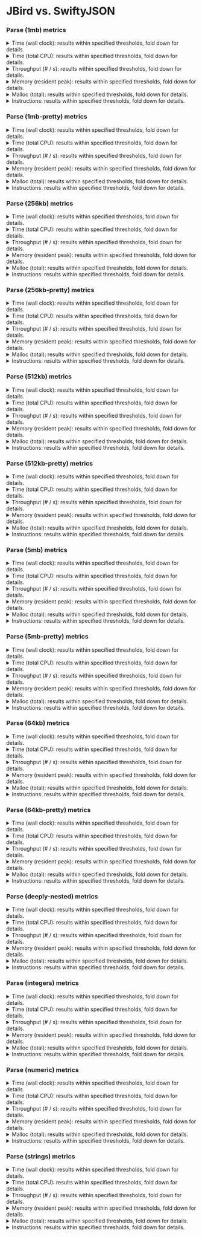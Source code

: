 # JBird vs. SwiftyJSON

### Parse (1mb) metrics

<details><summary>Time (wall clock): results within specified thresholds, fold down for details.</summary>
<p>

|         Time (wall clock) (μs) *         |        p0 |       p25 |       p50 |       p75 |       p90 |       p99 |      p100 |   Samples |
|:----------------------------------------:|----------:|----------:|----------:|----------:|----------:|----------:|----------:|----------:|
|                swiftyjson                |      9402 |      9863 |      9929 |     10002 |     10109 |     10494 |     12275 |       100 |
|                  jbird                   |      1877 |      2000 |      2017 |      2039 |      2076 |      2212 |      2336 |       485 |
|                    Δ                     |     -7525 |     -7863 |     -7912 |     -7963 |     -8033 |     -8282 |     -9939 |       385 |
|              Improvement %               |        80 |        80 |        80 |        80 |        79 |        79 |        81 |       385 |

<p>
</details>

<details><summary>Time (total CPU): results within specified thresholds, fold down for details.</summary>
<p>

|         Time (total CPU) (μs) *          |        p0 |       p25 |       p50 |       p75 |       p90 |       p99 |      p100 |   Samples |
|:----------------------------------------:|----------:|----------:|----------:|----------:|----------:|----------:|----------:|----------:|
|                swiftyjson                |      9408 |      9863 |      9929 |     10011 |     10117 |     10502 |     12280 |       100 |
|                  jbird                   |      1879 |      2001 |      2019 |      2041 |      2080 |      2218 |      2338 |       485 |
|                    Δ                     |     -7529 |     -7862 |     -7910 |     -7970 |     -8037 |     -8284 |     -9942 |       385 |
|              Improvement %               |        80 |        80 |        80 |        80 |        79 |        79 |        81 |       385 |

<p>
</details>

<details><summary>Throughput (# / s): results within specified thresholds, fold down for details.</summary>
<p>

|          Throughput (# / s) (#)          |        p0 |       p25 |       p50 |       p75 |       p90 |       p99 |      p100 |   Samples |
|:----------------------------------------:|----------:|----------:|----------:|----------:|----------:|----------:|----------:|----------:|
|                swiftyjson                |       106 |       101 |       101 |       100 |        99 |        81 |        81 |       100 |
|                  jbird                   |       533 |       500 |       496 |       491 |       482 |       452 |       428 |       485 |
|                    Δ                     |       427 |       399 |       395 |       391 |       383 |       371 |       347 |       385 |
|              Improvement %               |       403 |       395 |       391 |       391 |       387 |       458 |       428 |       385 |

<p>
</details>

<details><summary>Memory (resident peak): results within specified thresholds, fold down for details.</summary>
<p>

|        Memory (resident peak) (M)        |        p0 |       p25 |       p50 |       p75 |       p90 |       p99 |      p100 |   Samples |
|:----------------------------------------:|----------:|----------:|----------:|----------:|----------:|----------:|----------:|----------:|
|                swiftyjson                |        27 |        64 |       100 |       137 |       158 |       173 |       173 |       100 |
|                  jbird                   |        29 |        31 |        31 |        31 |        31 |        31 |        31 |       485 |
|                    Δ                     |         2 |       -33 |       -69 |      -106 |      -127 |      -142 |      -142 |       385 |
|              Improvement %               |        -7 |        52 |        69 |        77 |        80 |        82 |        82 |       385 |

<p>
</details>

<details><summary>Malloc (total): results within specified thresholds, fold down for details.</summary>
<p>

|           Malloc (total) (K) *           |        p0 |       p25 |       p50 |       p75 |       p90 |       p99 |      p100 |   Samples |
|:----------------------------------------:|----------:|----------:|----------:|----------:|----------:|----------:|----------:|----------:|
|                swiftyjson                |        21 |        21 |        21 |        21 |        21 |        21 |        21 |       100 |
|                  jbird                   |        11 |        11 |        11 |        11 |        11 |        11 |        11 |       485 |
|                    Δ                     |       -10 |       -10 |       -10 |       -10 |       -10 |       -10 |       -10 |       385 |
|              Improvement %               |        48 |        48 |        48 |        48 |        48 |        48 |        48 |       385 |

<p>
</details>

<details><summary>Instructions: results within specified thresholds, fold down for details.</summary>
<p>

|            Instructions (M) *            |        p0 |       p25 |       p50 |       p75 |       p90 |       p99 |      p100 |   Samples |
|:----------------------------------------:|----------:|----------:|----------:|----------:|----------:|----------:|----------:|----------:|
|                swiftyjson                |       234 |       234 |       234 |       234 |       235 |       235 |       238 |       100 |
|                  jbird                   |        48 |        48 |        48 |        48 |        48 |        49 |        49 |       485 |
|                    Δ                     |      -186 |      -186 |      -186 |      -186 |      -187 |      -186 |      -189 |       385 |
|              Improvement %               |        79 |        79 |        79 |        79 |        80 |        79 |        79 |       385 |

<p>
</details>

### Parse (1mb-pretty) metrics

<details><summary>Time (wall clock): results within specified thresholds, fold down for details.</summary>
<p>

|         Time (wall clock) (μs) *         |        p0 |       p25 |       p50 |       p75 |       p90 |       p99 |      p100 |   Samples |
|:----------------------------------------:|----------:|----------:|----------:|----------:|----------:|----------:|----------:|----------:|
|                swiftyjson                |        10 |        10 |        11 |        11 |        11 |        11 |        11 |        95 |
|                  jbird                   |         2 |         2 |         2 |         2 |         2 |         2 |         2 |       475 |
|                    Δ                     |        -8 |        -8 |        -9 |        -9 |        -9 |        -9 |        -9 |       380 |
|              Improvement %               |        80 |        80 |        82 |        82 |        82 |        82 |        82 |       380 |

<p>
</details>

<details><summary>Time (total CPU): results within specified thresholds, fold down for details.</summary>
<p>

|         Time (total CPU) (μs) *          |        p0 |       p25 |       p50 |       p75 |       p90 |       p99 |      p100 |   Samples |
|:----------------------------------------:|----------:|----------:|----------:|----------:|----------:|----------:|----------:|----------:|
|                swiftyjson                |        10 |        10 |        11 |        11 |        11 |        11 |        11 |        95 |
|                  jbird                   |         2 |         2 |         2 |         2 |         2 |         2 |         2 |       475 |
|                    Δ                     |        -8 |        -8 |        -9 |        -9 |        -9 |        -9 |        -9 |       380 |
|              Improvement %               |        80 |        80 |        82 |        82 |        82 |        82 |        82 |       380 |

<p>
</details>

<details><summary>Throughput (# / s): results within specified thresholds, fold down for details.</summary>
<p>

|          Throughput (# / s) (#)          |        p0 |       p25 |       p50 |       p75 |       p90 |       p99 |      p100 |   Samples |
|:----------------------------------------:|----------:|----------:|----------:|----------:|----------:|----------:|----------:|----------:|
|                swiftyjson                |        99 |        96 |        95 |        94 |        92 |        88 |        88 |        95 |
|                  jbird                   |       525 |       491 |       484 |       476 |       469 |       460 |       429 |       475 |
|                    Δ                     |       426 |       395 |       389 |       382 |       377 |       372 |       341 |       380 |
|              Improvement %               |       430 |       411 |       409 |       406 |       410 |       423 |       388 |       380 |

<p>
</details>

<details><summary>Memory (resident peak): results within specified thresholds, fold down for details.</summary>
<p>

|        Memory (resident peak) (M)        |        p0 |       p25 |       p50 |       p75 |       p90 |       p99 |      p100 |   Samples |
|:----------------------------------------:|----------:|----------:|----------:|----------:|----------:|----------:|----------:|----------:|
|                swiftyjson                |        27 |        63 |        97 |       133 |       153 |       166 |       166 |        95 |
|                  jbird                   |        29 |        31 |        31 |        31 |        31 |        31 |        31 |       475 |
|                    Δ                     |         2 |       -32 |       -66 |      -102 |      -122 |      -135 |      -135 |       380 |
|              Improvement %               |        -7 |        51 |        68 |        77 |        80 |        81 |        81 |       380 |

<p>
</details>

<details><summary>Malloc (total): results within specified thresholds, fold down for details.</summary>
<p>

|           Malloc (total) (K) *           |        p0 |       p25 |       p50 |       p75 |       p90 |       p99 |      p100 |   Samples |
|:----------------------------------------:|----------:|----------:|----------:|----------:|----------:|----------:|----------:|----------:|
|                swiftyjson                |        21 |        21 |        21 |        21 |        21 |        21 |        21 |        95 |
|                  jbird                   |        11 |        11 |        11 |        11 |        11 |        11 |        11 |       475 |
|                    Δ                     |       -10 |       -10 |       -10 |       -10 |       -10 |       -10 |       -10 |       380 |
|              Improvement %               |        48 |        48 |        48 |        48 |        48 |        48 |        48 |       380 |

<p>
</details>

<details><summary>Instructions: results within specified thresholds, fold down for details.</summary>
<p>

|            Instructions (M) *            |        p0 |       p25 |       p50 |       p75 |       p90 |       p99 |      p100 |   Samples |
|:----------------------------------------:|----------:|----------:|----------:|----------:|----------:|----------:|----------:|----------:|
|                swiftyjson                |       245 |       246 |       246 |       246 |       246 |       258 |       258 |        95 |
|                  jbird                   |        48 |        48 |        48 |        48 |        49 |        50 |        50 |       475 |
|                    Δ                     |      -197 |      -198 |      -198 |      -198 |      -197 |      -208 |      -208 |       380 |
|              Improvement %               |        80 |        80 |        80 |        80 |        80 |        81 |        81 |       380 |

<p>
</details>

### Parse (256kb) metrics

<details><summary>Time (wall clock): results within specified thresholds, fold down for details.</summary>
<p>

|         Time (wall clock) (μs) *         |        p0 |       p25 |       p50 |       p75 |       p90 |       p99 |      p100 |   Samples |
|:----------------------------------------:|----------:|----------:|----------:|----------:|----------:|----------:|----------:|----------:|
|                swiftyjson                |      2303 |      2503 |      2517 |      2531 |      2550 |      2679 |      2750 |       391 |
|                  jbird                   |       461 |       496 |       504 |       517 |       525 |       538 |       633 |      1840 |
|                    Δ                     |     -1842 |     -2007 |     -2013 |     -2014 |     -2025 |     -2141 |     -2117 |      1449 |
|              Improvement %               |        80 |        80 |        80 |        80 |        79 |        80 |        77 |      1449 |

<p>
</details>

<details><summary>Time (total CPU): results within specified thresholds, fold down for details.</summary>
<p>

|         Time (total CPU) (μs) *          |        p0 |       p25 |       p50 |       p75 |       p90 |       p99 |      p100 |   Samples |
|:----------------------------------------:|----------:|----------:|----------:|----------:|----------:|----------:|----------:|----------:|
|                swiftyjson                |      2304 |      2505 |      2519 |      2533 |      2552 |      2679 |      2756 |       391 |
|                  jbird                   |       462 |       497 |       506 |       519 |       527 |       540 |       619 |      1840 |
|                    Δ                     |     -1842 |     -2008 |     -2013 |     -2014 |     -2025 |     -2139 |     -2137 |      1449 |
|              Improvement %               |        80 |        80 |        80 |        80 |        79 |        80 |        78 |      1449 |

<p>
</details>

<details><summary>Throughput (# / s): results within specified thresholds, fold down for details.</summary>
<p>

|          Throughput (# / s) (#)          |        p0 |       p25 |       p50 |       p75 |       p90 |       p99 |      p100 |   Samples |
|:----------------------------------------:|----------:|----------:|----------:|----------:|----------:|----------:|----------:|----------:|
|                swiftyjson                |       434 |       400 |       398 |       395 |       392 |       374 |       364 |       391 |
|                  jbird                   |      2171 |      2018 |      1983 |      1934 |      1905 |      1860 |      1581 |      1840 |
|                    Δ                     |      1737 |      1618 |      1585 |      1539 |      1513 |      1486 |      1217 |      1449 |
|              Improvement %               |       400 |       404 |       398 |       390 |       386 |       397 |       334 |      1449 |

<p>
</details>

<details><summary>Memory (resident peak): results within specified thresholds, fold down for details.</summary>
<p>

|        Memory (resident peak) (M)        |        p0 |       p25 |       p50 |       p75 |       p90 |       p99 |      p100 |   Samples |
|:----------------------------------------:|----------:|----------:|----------:|----------:|----------:|----------:|----------:|----------:|
|                swiftyjson                |        26 |        61 |        98 |       134 |       156 |       168 |       170 |       391 |
|                  jbird                   |        26 |        27 |        27 |        27 |        27 |        27 |        27 |      1840 |
|                    Δ                     |         0 |       -34 |       -71 |      -107 |      -129 |      -141 |      -143 |      1449 |
|              Improvement %               |         0 |        56 |        72 |        80 |        83 |        84 |        84 |      1449 |

<p>
</details>

<details><summary>Malloc (total): results within specified thresholds, fold down for details.</summary>
<p>

|             Malloc (total) *             |        p0 |       p25 |       p50 |       p75 |       p90 |       p99 |      p100 |   Samples |
|:----------------------------------------:|----------:|----------:|----------:|----------:|----------:|----------:|----------:|----------:|
|                swiftyjson                |      5341 |      5343 |      5343 |      5343 |      5343 |      5343 |      5343 |       391 |
|                  jbird                   |      2636 |      2636 |      2636 |      2636 |      2636 |      2636 |      2636 |      1840 |
|                    Δ                     |     -2705 |     -2707 |     -2707 |     -2707 |     -2707 |     -2707 |     -2707 |      1449 |
|              Improvement %               |        51 |        51 |        51 |        51 |        51 |        51 |        51 |      1449 |

<p>
</details>

<details><summary>Instructions: results within specified thresholds, fold down for details.</summary>
<p>

|            Instructions (M) *            |        p0 |       p25 |       p50 |       p75 |       p90 |       p99 |      p100 |   Samples |
|:----------------------------------------:|----------:|----------:|----------:|----------:|----------:|----------:|----------:|----------:|
|                swiftyjson                |        59 |        59 |        59 |        59 |        59 |        62 |        62 |       391 |
|                  jbird                   |        12 |        12 |        12 |        12 |        12 |        12 |        12 |      1840 |
|                    Δ                     |       -47 |       -47 |       -47 |       -47 |       -47 |       -50 |       -50 |      1449 |
|              Improvement %               |        80 |        80 |        80 |        80 |        80 |        81 |        81 |      1449 |

<p>
</details>

### Parse (256kb-pretty) metrics

<details><summary>Time (wall clock): results within specified thresholds, fold down for details.</summary>
<p>

|         Time (wall clock) (μs) *         |        p0 |       p25 |       p50 |       p75 |       p90 |       p99 |      p100 |   Samples |
|:----------------------------------------:|----------:|----------:|----------:|----------:|----------:|----------:|----------:|----------:|
|                swiftyjson                |      2346 |      2531 |      2546 |      2562 |      2580 |      2781 |      2789 |       387 |
|                  jbird                   |       474 |       507 |       518 |       547 |       560 |       575 |       667 |      1776 |
|                    Δ                     |     -1872 |     -2024 |     -2028 |     -2015 |     -2020 |     -2206 |     -2122 |      1389 |
|              Improvement %               |        80 |        80 |        80 |        79 |        78 |        79 |        76 |      1389 |

<p>
</details>

<details><summary>Time (total CPU): results within specified thresholds, fold down for details.</summary>
<p>

|         Time (total CPU) (μs) *          |        p0 |       p25 |       p50 |       p75 |       p90 |       p99 |      p100 |   Samples |
|:----------------------------------------:|----------:|----------:|----------:|----------:|----------:|----------:|----------:|----------:|
|                swiftyjson                |      2347 |      2533 |      2548 |      2564 |      2583 |      2783 |      2796 |       387 |
|                  jbird                   |       475 |       508 |       520 |       549 |       561 |       577 |       668 |      1776 |
|                    Δ                     |     -1872 |     -2025 |     -2028 |     -2015 |     -2022 |     -2206 |     -2128 |      1389 |
|              Improvement %               |        80 |        80 |        80 |        79 |        78 |        79 |        76 |      1389 |

<p>
</details>

<details><summary>Throughput (# / s): results within specified thresholds, fold down for details.</summary>
<p>

|          Throughput (# / s) (#)          |        p0 |       p25 |       p50 |       p75 |       p90 |       p99 |      p100 |   Samples |
|:----------------------------------------:|----------:|----------:|----------:|----------:|----------:|----------:|----------:|----------:|
|                swiftyjson                |       426 |       395 |       393 |       391 |       388 |       360 |       359 |       387 |
|                  jbird                   |      2112 |      1974 |      1931 |      1828 |      1788 |      1740 |      1500 |      1776 |
|                    Δ                     |      1686 |      1579 |      1538 |      1437 |      1400 |      1380 |      1141 |      1389 |
|              Improvement %               |       396 |       400 |       391 |       368 |       361 |       383 |       318 |      1389 |

<p>
</details>

<details><summary>Memory (resident peak): results within specified thresholds, fold down for details.</summary>
<p>

|        Memory (resident peak) (M)        |        p0 |       p25 |       p50 |       p75 |       p90 |       p99 |      p100 |   Samples |
|:----------------------------------------:|----------:|----------:|----------:|----------:|----------:|----------:|----------:|----------:|
|                swiftyjson                |        26 |        61 |        98 |       134 |       155 |       168 |       169 |       387 |
|                  jbird                   |        26 |        27 |        27 |        27 |        27 |        27 |        27 |      1776 |
|                    Δ                     |         0 |       -34 |       -71 |      -107 |      -128 |      -141 |      -142 |      1389 |
|              Improvement %               |         0 |        56 |        72 |        80 |        83 |        84 |        84 |      1389 |

<p>
</details>

<details><summary>Malloc (total): results within specified thresholds, fold down for details.</summary>
<p>

|             Malloc (total) *             |        p0 |       p25 |       p50 |       p75 |       p90 |       p99 |      p100 |   Samples |
|:----------------------------------------:|----------:|----------:|----------:|----------:|----------:|----------:|----------:|----------:|
|                swiftyjson                |      5341 |      5343 |      5343 |      5343 |      5343 |      5343 |      5343 |       387 |
|                  jbird                   |      2636 |      2636 |      2636 |      2636 |      2636 |      2636 |      2636 |      1776 |
|                    Δ                     |     -2705 |     -2707 |     -2707 |     -2707 |     -2707 |     -2707 |     -2707 |      1389 |
|              Improvement %               |        51 |        51 |        51 |        51 |        51 |        51 |        51 |      1389 |

<p>
</details>

<details><summary>Instructions: results within specified thresholds, fold down for details.</summary>
<p>

|            Instructions (M) *            |        p0 |       p25 |       p50 |       p75 |       p90 |       p99 |      p100 |   Samples |
|:----------------------------------------:|----------:|----------:|----------:|----------:|----------:|----------:|----------:|----------:|
|                swiftyjson                |        59 |        60 |        60 |        60 |        60 |        63 |        63 |       387 |
|                  jbird                   |        12 |        12 |        12 |        12 |        12 |        12 |        13 |      1776 |
|                    Δ                     |       -47 |       -48 |       -48 |       -48 |       -48 |       -51 |       -50 |      1389 |
|              Improvement %               |        80 |        80 |        80 |        80 |        80 |        81 |        79 |      1389 |

<p>
</details>

### Parse (512kb) metrics

<details><summary>Time (wall clock): results within specified thresholds, fold down for details.</summary>
<p>

|         Time (wall clock) (μs) *         |        p0 |       p25 |       p50 |       p75 |       p90 |       p99 |      p100 |   Samples |
|:----------------------------------------:|----------:|----------:|----------:|----------:|----------:|----------:|----------:|----------:|
|                swiftyjson                |      4689 |      4973 |      5046 |      5083 |      5140 |      5263 |      5328 |       198 |
|                  jbird                   |       929 |      1002 |      1032 |      1060 |      1079 |      1152 |      1196 |       932 |
|                    Δ                     |     -3760 |     -3971 |     -4014 |     -4023 |     -4061 |     -4111 |     -4132 |       734 |
|              Improvement %               |        80 |        80 |        80 |        79 |        79 |        78 |        78 |       734 |

<p>
</details>

<details><summary>Time (total CPU): results within specified thresholds, fold down for details.</summary>
<p>

|         Time (total CPU) (μs) *          |        p0 |       p25 |       p50 |       p75 |       p90 |       p99 |      p100 |   Samples |
|:----------------------------------------:|----------:|----------:|----------:|----------:|----------:|----------:|----------:|----------:|
|                swiftyjson                |      4680 |      4973 |      5046 |      5087 |      5145 |      5272 |      5331 |       198 |
|                  jbird                   |       930 |      1004 |      1034 |      1062 |      1081 |      1155 |      1197 |       932 |
|                    Δ                     |     -3750 |     -3969 |     -4012 |     -4025 |     -4064 |     -4117 |     -4134 |       734 |
|              Improvement %               |        80 |        80 |        80 |        79 |        79 |        78 |        78 |       734 |

<p>
</details>

<details><summary>Throughput (# / s): results within specified thresholds, fold down for details.</summary>
<p>

|          Throughput (# / s) (#)          |        p0 |       p25 |       p50 |       p75 |       p90 |       p99 |      p100 |   Samples |
|:----------------------------------------:|----------:|----------:|----------:|----------:|----------:|----------:|----------:|----------:|
|                swiftyjson                |       213 |       201 |       198 |       197 |       195 |       190 |       188 |       198 |
|                  jbird                   |      1077 |       998 |       969 |       943 |       927 |       868 |       836 |       932 |
|                    Δ                     |       864 |       797 |       771 |       746 |       732 |       678 |       648 |       734 |
|              Improvement %               |       406 |       397 |       389 |       379 |       375 |       357 |       345 |       734 |

<p>
</details>

<details><summary>Memory (resident peak): results within specified thresholds, fold down for details.</summary>
<p>

|        Memory (resident peak) (M)        |        p0 |       p25 |       p50 |       p75 |       p90 |       p99 |      p100 |   Samples |
|:----------------------------------------:|----------:|----------:|----------:|----------:|----------:|----------:|----------:|----------:|
|                swiftyjson                |        26 |        64 |       100 |       135 |       157 |       170 |       172 |       198 |
|                  jbird                   |        26 |        28 |        28 |        28 |        28 |        28 |        28 |       932 |
|                    Δ                     |         0 |       -36 |       -72 |      -107 |      -129 |      -142 |      -144 |       734 |
|              Improvement %               |         0 |        56 |        72 |        79 |        82 |        84 |        84 |       734 |

<p>
</details>

<details><summary>Malloc (total): results within specified thresholds, fold down for details.</summary>
<p>

|             Malloc (total) *             |        p0 |       p25 |       p50 |       p75 |       p90 |       p99 |      p100 |   Samples |
|:----------------------------------------:|----------:|----------:|----------:|----------:|----------:|----------:|----------:|----------:|
|                swiftyjson                |        11 |        11 |        11 |        11 |        11 |        11 |        11 |       198 |
|                  jbird                   |         5 |         5 |         5 |         5 |         5 |         5 |         5 |       932 |
|                    Δ                     |        -6 |        -6 |        -6 |        -6 |        -6 |        -6 |        -6 |       734 |
|              Improvement %               |        55 |        55 |        55 |        55 |        55 |        55 |        55 |       734 |

<p>
</details>

<details><summary>Instructions: results within specified thresholds, fold down for details.</summary>
<p>

|            Instructions (M) *            |        p0 |       p25 |       p50 |       p75 |       p90 |       p99 |      p100 |   Samples |
|:----------------------------------------:|----------:|----------:|----------:|----------:|----------:|----------:|----------:|----------:|
|                swiftyjson                |       119 |       119 |       119 |       119 |       119 |       121 |       123 |       198 |
|                  jbird                   |        24 |        24 |        24 |        24 |        24 |        24 |        25 |       932 |
|                    Δ                     |       -95 |       -95 |       -95 |       -95 |       -95 |       -97 |       -98 |       734 |
|              Improvement %               |        80 |        80 |        80 |        80 |        80 |        80 |        80 |       734 |

<p>
</details>

### Parse (512kb-pretty) metrics

<details><summary>Time (wall clock): results within specified thresholds, fold down for details.</summary>
<p>

|         Time (wall clock) (μs) *         |        p0 |       p25 |       p50 |       p75 |       p90 |       p99 |      p100 |   Samples |
|:----------------------------------------:|----------:|----------:|----------:|----------:|----------:|----------:|----------:|----------:|
|                swiftyjson                |      4429 |      4768 |      4801 |      4850 |      4895 |      5181 |      5288 |       206 |
|                  jbird                   |       941 |      1013 |      1023 |      1038 |      1051 |      1075 |      1109 |       941 |
|                    Δ                     |     -3488 |     -3755 |     -3778 |     -3812 |     -3844 |     -4106 |     -4179 |       735 |
|              Improvement %               |        79 |        79 |        79 |        79 |        79 |        79 |        79 |       735 |

<p>
</details>

<details><summary>Time (total CPU): results within specified thresholds, fold down for details.</summary>
<p>

|         Time (total CPU) (μs) *          |        p0 |       p25 |       p50 |       p75 |       p90 |       p99 |      p100 |   Samples |
|:----------------------------------------:|----------:|----------:|----------:|----------:|----------:|----------:|----------:|----------:|
|                swiftyjson                |      4430 |      4772 |      4809 |      4854 |      4895 |      5186 |      5292 |       206 |
|                  jbird                   |       943 |      1015 |      1025 |      1040 |      1052 |      1077 |      1113 |       941 |
|                    Δ                     |     -3487 |     -3757 |     -3784 |     -3814 |     -3843 |     -4109 |     -4179 |       735 |
|              Improvement %               |        79 |        79 |        79 |        79 |        79 |        79 |        79 |       735 |

<p>
</details>

<details><summary>Throughput (# / s): results within specified thresholds, fold down for details.</summary>
<p>

|          Throughput (# / s) (#)          |        p0 |       p25 |       p50 |       p75 |       p90 |       p99 |      p100 |   Samples |
|:----------------------------------------:|----------:|----------:|----------:|----------:|----------:|----------:|----------:|----------:|
|                swiftyjson                |       226 |       210 |       208 |       206 |       204 |       193 |       189 |       206 |
|                  jbird                   |      1062 |       987 |       977 |       963 |       953 |       930 |       902 |       941 |
|                    Δ                     |       836 |       777 |       769 |       757 |       749 |       737 |       713 |       735 |
|              Improvement %               |       370 |       370 |       370 |       367 |       367 |       382 |       377 |       735 |

<p>
</details>

<details><summary>Memory (resident peak): results within specified thresholds, fold down for details.</summary>
<p>

|        Memory (resident peak) (M)        |        p0 |       p25 |       p50 |       p75 |       p90 |       p99 |      p100 |   Samples |
|:----------------------------------------:|----------:|----------:|----------:|----------:|----------:|----------:|----------:|----------:|
|                swiftyjson                |        26 |        64 |       102 |       139 |       162 |       176 |       178 |       206 |
|                  jbird                   |        26 |        28 |        28 |        28 |        28 |        28 |        28 |       941 |
|                    Δ                     |         0 |       -36 |       -74 |      -111 |      -134 |      -148 |      -150 |       735 |
|              Improvement %               |         0 |        56 |        73 |        80 |        83 |        84 |        84 |       735 |

<p>
</details>

<details><summary>Malloc (total): results within specified thresholds, fold down for details.</summary>
<p>

|             Malloc (total) *             |        p0 |       p25 |       p50 |       p75 |       p90 |       p99 |      p100 |   Samples |
|:----------------------------------------:|----------:|----------:|----------:|----------:|----------:|----------:|----------:|----------:|
|                swiftyjson                |        11 |        11 |        11 |        11 |        11 |        11 |        11 |       206 |
|                  jbird                   |         5 |         5 |         5 |         5 |         5 |         5 |         5 |       941 |
|                    Δ                     |        -6 |        -6 |        -6 |        -6 |        -6 |        -6 |        -6 |       735 |
|              Improvement %               |        55 |        55 |        55 |        55 |        55 |        55 |        55 |       735 |

<p>
</details>

<details><summary>Instructions: results within specified thresholds, fold down for details.</summary>
<p>

|            Instructions (M) *            |        p0 |       p25 |       p50 |       p75 |       p90 |       p99 |      p100 |   Samples |
|:----------------------------------------:|----------:|----------:|----------:|----------:|----------:|----------:|----------:|----------:|
|                swiftyjson                |       118 |       118 |       119 |       119 |       119 |       123 |       125 |       206 |
|                  jbird                   |        24 |        24 |        24 |        24 |        24 |        25 |        25 |       941 |
|                    Δ                     |       -94 |       -94 |       -95 |       -95 |       -95 |       -98 |      -100 |       735 |
|              Improvement %               |        80 |        80 |        80 |        80 |        80 |        80 |        80 |       735 |

<p>
</details>

### Parse (5mb) metrics

<details><summary>Time (wall clock): results within specified thresholds, fold down for details.</summary>
<p>

|         Time (wall clock) (ms) *         |        p0 |       p25 |       p50 |       p75 |       p90 |       p99 |      p100 |   Samples |
|:----------------------------------------:|----------:|----------:|----------:|----------:|----------:|----------:|----------:|----------:|
|                swiftyjson                |        48 |        49 |        49 |        50 |        50 |        53 |        53 |        21 |
|                  jbird                   |        11 |        11 |        11 |        11 |        11 |        12 |        12 |        89 |
|                    Δ                     |       -37 |       -38 |       -38 |       -39 |       -39 |       -41 |       -41 |        68 |
|              Improvement %               |        77 |        78 |        78 |        78 |        78 |        77 |        77 |        68 |

<p>
</details>

<details><summary>Time (total CPU): results within specified thresholds, fold down for details.</summary>
<p>

|         Time (total CPU) (ms) *          |        p0 |       p25 |       p50 |       p75 |       p90 |       p99 |      p100 |   Samples |
|:----------------------------------------:|----------:|----------:|----------:|----------:|----------:|----------:|----------:|----------:|
|                swiftyjson                |        48 |        49 |        49 |        50 |        50 |        53 |        53 |        21 |
|                  jbird                   |        11 |        11 |        11 |        11 |        11 |        12 |        12 |        89 |
|                    Δ                     |       -37 |       -38 |       -38 |       -39 |       -39 |       -41 |       -41 |        68 |
|              Improvement %               |        77 |        78 |        78 |        78 |        78 |        77 |        77 |        68 |

<p>
</details>

<details><summary>Throughput (# / s): results within specified thresholds, fold down for details.</summary>
<p>

|          Throughput (# / s) (#)          |        p0 |       p25 |       p50 |       p75 |       p90 |       p99 |      p100 |   Samples |
|:----------------------------------------:|----------:|----------:|----------:|----------:|----------:|----------:|----------:|----------:|
|                swiftyjson                |        21 |        20 |        20 |        20 |        20 |        19 |        19 |        21 |
|                  jbird                   |        94 |        91 |        90 |        89 |        88 |        87 |        87 |        89 |
|                    Δ                     |        73 |        71 |        70 |        69 |        68 |        68 |        68 |        68 |
|              Improvement %               |       348 |       355 |       350 |       345 |       340 |       358 |       358 |        68 |

<p>
</details>

<details><summary>Memory (resident peak): results within specified thresholds, fold down for details.</summary>
<p>

|        Memory (resident peak) (M)        |        p0 |       p25 |       p50 |       p75 |       p90 |       p99 |      p100 |   Samples |
|:----------------------------------------:|----------:|----------:|----------:|----------:|----------:|----------:|----------:|----------:|
|                swiftyjson                |        46 |        86 |       124 |       160 |       180 |       192 |       192 |        21 |
|                  jbird                   |        28 |        52 |        52 |        52 |        52 |        52 |        52 |        89 |
|                    Δ                     |       -18 |       -34 |       -72 |      -108 |      -128 |      -140 |      -140 |        68 |
|              Improvement %               |        39 |        40 |        58 |        68 |        71 |        73 |        73 |        68 |

<p>
</details>

<details><summary>Malloc (total): results within specified thresholds, fold down for details.</summary>
<p>

|           Malloc (total) (K) *           |        p0 |       p25 |       p50 |       p75 |       p90 |       p99 |      p100 |   Samples |
|:----------------------------------------:|----------:|----------:|----------:|----------:|----------:|----------:|----------:|----------:|
|                swiftyjson                |       105 |       105 |       105 |       105 |       105 |       105 |       105 |        21 |
|                  jbird                   |        53 |        53 |        53 |        53 |        53 |        53 |        53 |        89 |
|                    Δ                     |       -52 |       -52 |       -52 |       -52 |       -52 |       -52 |       -52 |        68 |
|              Improvement %               |        50 |        50 |        50 |        50 |        50 |        50 |        50 |        68 |

<p>
</details>

<details><summary>Instructions: results within specified thresholds, fold down for details.</summary>
<p>

|            Instructions (M) *            |        p0 |       p25 |       p50 |       p75 |       p90 |       p99 |      p100 |   Samples |
|:----------------------------------------:|----------:|----------:|----------:|----------:|----------:|----------:|----------:|----------:|
|                swiftyjson                |      1175 |      1177 |      1178 |      1179 |      1181 |      1184 |      1184 |        21 |
|                  jbird                   |       246 |       247 |       247 |       247 |       247 |       255 |       255 |        89 |
|                    Δ                     |      -929 |      -930 |      -931 |      -932 |      -934 |      -929 |      -929 |        68 |
|              Improvement %               |        79 |        79 |        79 |        79 |        79 |        78 |        78 |        68 |

<p>
</details>

### Parse (5mb-pretty) metrics

<details><summary>Time (wall clock): results within specified thresholds, fold down for details.</summary>
<p>

|         Time (wall clock) (ms) *         |        p0 |       p25 |       p50 |       p75 |       p90 |       p99 |      p100 |   Samples |
|:----------------------------------------:|----------:|----------:|----------:|----------:|----------:|----------:|----------:|----------:|
|                swiftyjson                |        50 |        50 |        51 |        52 |        53 |        57 |        57 |        20 |
|                  jbird                   |        11 |        11 |        11 |        11 |        12 |        13 |        13 |        87 |
|                    Δ                     |       -39 |       -39 |       -40 |       -41 |       -41 |       -44 |       -44 |        67 |
|              Improvement %               |        78 |        78 |        78 |        79 |        77 |        77 |        77 |        67 |

<p>
</details>

<details><summary>Time (total CPU): results within specified thresholds, fold down for details.</summary>
<p>

|         Time (total CPU) (ms) *          |        p0 |       p25 |       p50 |       p75 |       p90 |       p99 |      p100 |   Samples |
|:----------------------------------------:|----------:|----------:|----------:|----------:|----------:|----------:|----------:|----------:|
|                swiftyjson                |        50 |        50 |        51 |        52 |        53 |        57 |        57 |        20 |
|                  jbird                   |        11 |        11 |        11 |        11 |        12 |        13 |        13 |        87 |
|                    Δ                     |       -39 |       -39 |       -40 |       -41 |       -41 |       -44 |       -44 |        67 |
|              Improvement %               |        78 |        78 |        78 |        79 |        77 |        77 |        77 |        67 |

<p>
</details>

<details><summary>Throughput (# / s): results within specified thresholds, fold down for details.</summary>
<p>

|          Throughput (# / s) (#)          |        p0 |       p25 |       p50 |       p75 |       p90 |       p99 |      p100 |   Samples |
|:----------------------------------------:|----------:|----------:|----------:|----------:|----------:|----------:|----------:|----------:|
|                swiftyjson                |        20 |        20 |        19 |        19 |        18 |        18 |        18 |        20 |
|                  jbird                   |        94 |        89 |        88 |        87 |        85 |        80 |        80 |        87 |
|                    Δ                     |        74 |        69 |        69 |        68 |        67 |        62 |        62 |        67 |
|              Improvement %               |       370 |       345 |       363 |       358 |       372 |       344 |       344 |        67 |

<p>
</details>

<details><summary>Memory (resident peak): results within specified thresholds, fold down for details.</summary>
<p>

|        Memory (resident peak) (M)        |        p0 |       p25 |       p50 |       p75 |       p90 |       p99 |      p100 |   Samples |
|:----------------------------------------:|----------:|----------:|----------:|----------:|----------:|----------:|----------:|----------:|
|                swiftyjson                |        48 |        78 |       115 |       150 |       174 |       186 |       186 |        20 |
|                  jbird                   |        43 |        51 |        52 |        52 |        52 |        52 |        52 |        87 |
|                    Δ                     |        -5 |       -27 |       -63 |       -98 |      -122 |      -134 |      -134 |        67 |
|              Improvement %               |        10 |        35 |        55 |        65 |        70 |        72 |        72 |        67 |

<p>
</details>

<details><summary>Malloc (total): results within specified thresholds, fold down for details.</summary>
<p>

|           Malloc (total) (K) *           |        p0 |       p25 |       p50 |       p75 |       p90 |       p99 |      p100 |   Samples |
|:----------------------------------------:|----------:|----------:|----------:|----------:|----------:|----------:|----------:|----------:|
|                swiftyjson                |       105 |       105 |       105 |       105 |       105 |       105 |       105 |        20 |
|                  jbird                   |        53 |        53 |        53 |        53 |        53 |        53 |        53 |        87 |
|                    Δ                     |       -52 |       -52 |       -52 |       -52 |       -52 |       -52 |       -52 |        67 |
|              Improvement %               |        50 |        50 |        50 |        50 |        50 |        50 |        50 |        67 |

<p>
</details>

<details><summary>Instructions: results within specified thresholds, fold down for details.</summary>
<p>

|            Instructions (M) *            |        p0 |       p25 |       p50 |       p75 |       p90 |       p99 |      p100 |   Samples |
|:----------------------------------------:|----------:|----------:|----------:|----------:|----------:|----------:|----------:|----------:|
|                swiftyjson                |      1200 |      1202 |      1202 |      1204 |      1205 |      1207 |      1207 |        20 |
|                  jbird                   |       251 |       252 |       252 |       252 |       252 |       261 |       261 |        87 |
|                    Δ                     |      -949 |      -950 |      -950 |      -952 |      -953 |      -946 |      -946 |        67 |
|              Improvement %               |        79 |        79 |        79 |        79 |        79 |        78 |        78 |        67 |

<p>
</details>

### Parse (64kb) metrics

<details><summary>Time (wall clock): results within specified thresholds, fold down for details.</summary>
<p>

|         Time (wall clock) (μs) *         |        p0 |       p25 |       p50 |       p75 |       p90 |       p99 |      p100 |   Samples |
|:----------------------------------------:|----------:|----------:|----------:|----------:|----------:|----------:|----------:|----------:|
|                swiftyjson                |       585 |       654 |       661 |       668 |       676 |       706 |       757 |      1431 |
|                  jbird                   |       116 |       123 |       129 |       134 |       139 |       159 |       272 |      6039 |
|                    Δ                     |      -469 |      -531 |      -532 |      -534 |      -537 |      -547 |      -485 |      4608 |
|              Improvement %               |        80 |        81 |        80 |        80 |        79 |        77 |        64 |      4608 |

<p>
</details>

<details><summary>Time (total CPU): results within specified thresholds, fold down for details.</summary>
<p>

|         Time (total CPU) (μs) *          |        p0 |       p25 |       p50 |       p75 |       p90 |       p99 |      p100 |   Samples |
|:----------------------------------------:|----------:|----------:|----------:|----------:|----------:|----------:|----------:|----------:|
|                swiftyjson                |       586 |       655 |       663 |       670 |       678 |       707 |       759 |      1431 |
|                  jbird                   |       118 |       125 |       131 |       135 |       140 |       159 |       229 |      6039 |
|                    Δ                     |      -468 |      -530 |      -532 |      -535 |      -538 |      -548 |      -530 |      4608 |
|              Improvement %               |        80 |        81 |        80 |        80 |        79 |        78 |        70 |      4608 |

<p>
</details>

<details><summary>Throughput (# / s): results within specified thresholds, fold down for details.</summary>
<p>

|          Throughput (# / s) (#)          |        p0 |       p25 |       p50 |       p75 |       p90 |       p99 |      p100 |   Samples |
|:----------------------------------------:|----------:|----------:|----------:|----------:|----------:|----------:|----------:|----------:|
|                swiftyjson                |      1710 |      1530 |      1513 |      1497 |      1480 |      1417 |      1322 |      1431 |
|                  jbird                   |      8599 |      8107 |      7743 |      7475 |      7219 |      6307 |      3681 |      6039 |
|                    Δ                     |      6889 |      6577 |      6230 |      5978 |      5739 |      4890 |      2359 |      4608 |
|              Improvement %               |       403 |       430 |       412 |       399 |       388 |       345 |       178 |      4608 |

<p>
</details>

<details><summary>Memory (resident peak): results within specified thresholds, fold down for details.</summary>
<p>

|        Memory (resident peak) (M)        |        p0 |       p25 |       p50 |       p75 |       p90 |       p99 |      p100 |   Samples |
|:----------------------------------------:|----------:|----------:|----------:|----------:|----------:|----------:|----------:|----------:|
|                swiftyjson                |        25 |        60 |        95 |       130 |       150 |       163 |       165 |      1431 |
|                  jbird                   |        25 |        25 |        26 |        26 |        26 |        26 |        26 |      6039 |
|                    Δ                     |         0 |       -35 |       -69 |      -104 |      -124 |      -137 |      -139 |      4608 |
|              Improvement %               |         0 |        58 |        73 |        80 |        83 |        84 |        84 |      4608 |

<p>
</details>

<details><summary>Malloc (total): results within specified thresholds, fold down for details.</summary>
<p>

|             Malloc (total) *             |        p0 |       p25 |       p50 |       p75 |       p90 |       p99 |      p100 |   Samples |
|:----------------------------------------:|----------:|----------:|----------:|----------:|----------:|----------:|----------:|----------:|
|                swiftyjson                |      1384 |      1384 |      1384 |      1384 |      1384 |      1384 |      1386 |      1431 |
|                  jbird                   |       662 |       662 |       662 |       662 |       662 |       662 |       662 |      6039 |
|                    Δ                     |      -722 |      -722 |      -722 |      -722 |      -722 |      -722 |      -724 |      4608 |
|              Improvement %               |        52 |        52 |        52 |        52 |        52 |        52 |        52 |      4608 |

<p>
</details>

<details><summary>Instructions: results within specified thresholds, fold down for details.</summary>
<p>

|            Instructions (K) *            |        p0 |       p25 |       p50 |       p75 |       p90 |       p99 |      p100 |   Samples |
|:----------------------------------------:|----------:|----------:|----------:|----------:|----------:|----------:|----------:|----------:|
|                swiftyjson                |        15 |        15 |        15 |        15 |        15 |        16 |        16 |      1431 |
|                  jbird                   |         3 |         3 |         3 |         3 |         3 |         3 |         3 |      6039 |
|                    Δ                     |       -12 |       -12 |       -12 |       -12 |       -12 |       -13 |       -13 |      4608 |
|              Improvement %               |        80 |        80 |        80 |        80 |        80 |        81 |        81 |      4608 |

<p>
</details>

### Parse (64kb-pretty) metrics

<details><summary>Time (wall clock): results within specified thresholds, fold down for details.</summary>
<p>

|         Time (wall clock) (μs) *         |        p0 |       p25 |       p50 |       p75 |       p90 |       p99 |      p100 |   Samples |
|:----------------------------------------:|----------:|----------:|----------:|----------:|----------:|----------:|----------:|----------:|
|                swiftyjson                |       561 |       622 |       629 |       638 |       662 |       681 |       768 |      1493 |
|                  jbird                   |       117 |       122 |       129 |       133 |       137 |       156 |       197 |      6074 |
|                    Δ                     |      -444 |      -500 |      -500 |      -505 |      -525 |      -525 |      -571 |      4581 |
|              Improvement %               |        79 |        80 |        79 |        79 |        79 |        77 |        74 |      4581 |

<p>
</details>

<details><summary>Time (total CPU): results within specified thresholds, fold down for details.</summary>
<p>

|         Time (total CPU) (μs) *          |        p0 |       p25 |       p50 |       p75 |       p90 |       p99 |      p100 |   Samples |
|:----------------------------------------:|----------:|----------:|----------:|----------:|----------:|----------:|----------:|----------:|
|                swiftyjson                |       563 |       623 |       631 |       640 |       663 |       684 |       774 |      1493 |
|                  jbird                   |       119 |       123 |       130 |       135 |       138 |       158 |       187 |      6074 |
|                    Δ                     |      -444 |      -500 |      -501 |      -505 |      -525 |      -526 |      -587 |      4581 |
|              Improvement %               |        79 |        80 |        79 |        79 |        79 |        77 |        76 |      4581 |

<p>
</details>

<details><summary>Throughput (# / s): results within specified thresholds, fold down for details.</summary>
<p>

|          Throughput (# / s) (#)          |        p0 |       p25 |       p50 |       p75 |       p90 |       p99 |      p100 |   Samples |
|:----------------------------------------:|----------:|----------:|----------:|----------:|----------:|----------:|----------:|----------:|
|                swiftyjson                |      1781 |      1610 |      1591 |      1569 |      1512 |      1468 |      1302 |      1493 |
|                  jbird                   |      8526 |      8223 |      7771 |      7515 |      7319 |      6415 |      5080 |      6074 |
|                    Δ                     |      6745 |      6613 |      6180 |      5946 |      5807 |      4947 |      3778 |      4581 |
|              Improvement %               |       379 |       411 |       388 |       379 |       384 |       337 |       290 |      4581 |

<p>
</details>

<details><summary>Memory (resident peak): results within specified thresholds, fold down for details.</summary>
<p>

|        Memory (resident peak) (M)        |        p0 |       p25 |       p50 |       p75 |       p90 |       p99 |      p100 |   Samples |
|:----------------------------------------:|----------:|----------:|----------:|----------:|----------:|----------:|----------:|----------:|
|                swiftyjson                |        25 |        61 |        99 |       134 |       156 |       169 |       171 |      1493 |
|                  jbird                   |        25 |        26 |        26 |        26 |        26 |        26 |        26 |      6074 |
|                    Δ                     |         0 |       -35 |       -73 |      -108 |      -130 |      -143 |      -145 |      4581 |
|              Improvement %               |         0 |        57 |        74 |        81 |        83 |        85 |        85 |      4581 |

<p>
</details>

<details><summary>Malloc (total): results within specified thresholds, fold down for details.</summary>
<p>

|             Malloc (total) *             |        p0 |       p25 |       p50 |       p75 |       p90 |       p99 |      p100 |   Samples |
|:----------------------------------------:|----------:|----------:|----------:|----------:|----------:|----------:|----------:|----------:|
|                swiftyjson                |      1384 |      1384 |      1384 |      1384 |      1384 |      1384 |      1386 |      1493 |
|                  jbird                   |       662 |       662 |       662 |       662 |       662 |       662 |       662 |      6074 |
|                    Δ                     |      -722 |      -722 |      -722 |      -722 |      -722 |      -722 |      -724 |      4581 |
|              Improvement %               |        52 |        52 |        52 |        52 |        52 |        52 |        52 |      4581 |

<p>
</details>

<details><summary>Instructions: results within specified thresholds, fold down for details.</summary>
<p>

|            Instructions (K) *            |        p0 |       p25 |       p50 |       p75 |       p90 |       p99 |      p100 |   Samples |
|:----------------------------------------:|----------:|----------:|----------:|----------:|----------:|----------:|----------:|----------:|
|                swiftyjson                |        15 |        15 |        15 |        15 |        15 |        15 |        16 |      1493 |
|                  jbird                   |         3 |         3 |         3 |         3 |         3 |         3 |         3 |      6074 |
|                    Δ                     |       -12 |       -12 |       -12 |       -12 |       -12 |       -12 |       -13 |      4581 |
|              Improvement %               |        80 |        80 |        80 |        80 |        80 |        80 |        81 |      4581 |

<p>
</details>

### Parse (deeply-nested) metrics

<details><summary>Time (wall clock): results within specified thresholds, fold down for details.</summary>
<p>

|         Time (wall clock) (μs) *         |        p0 |       p25 |       p50 |       p75 |       p90 |       p99 |      p100 |   Samples |
|:----------------------------------------:|----------:|----------:|----------:|----------:|----------:|----------:|----------:|----------:|
|                swiftyjson                |       139 |       150 |       158 |       162 |       165 |       174 |       230 |      5311 |
|                  jbird                   |        57 |        59 |        63 |        65 |        66 |        77 |        94 |     10642 |
|                    Δ                     |       -82 |       -91 |       -95 |       -97 |       -99 |       -97 |      -136 |      5331 |
|              Improvement %               |        59 |        61 |        60 |        60 |        60 |        56 |        59 |      5331 |

<p>
</details>

<details><summary>Time (total CPU): results within specified thresholds, fold down for details.</summary>
<p>

|         Time (total CPU) (μs) *          |        p0 |       p25 |       p50 |       p75 |       p90 |       p99 |      p100 |   Samples |
|:----------------------------------------:|----------:|----------:|----------:|----------:|----------:|----------:|----------:|----------:|
|                swiftyjson                |       141 |       151 |       159 |       164 |       167 |       176 |       223 |      5311 |
|                  jbird                   |        58 |        60 |        64 |        67 |        68 |        79 |        96 |     10642 |
|                    Δ                     |       -83 |       -91 |       -95 |       -97 |       -99 |       -97 |      -127 |      5331 |
|              Improvement %               |        59 |        60 |        60 |        59 |        59 |        55 |        57 |      5331 |

<p>
</details>

<details><summary>Throughput (# / s): results within specified thresholds, fold down for details.</summary>
<p>

|          Throughput (# / s) (K)          |        p0 |       p25 |       p50 |       p75 |       p90 |       p99 |      p100 |   Samples |
|:----------------------------------------:|----------:|----------:|----------:|----------:|----------:|----------:|----------:|----------:|
|                swiftyjson                |      7177 |      6691 |      6339 |      6159 |      6059 |      5739 |      4351 |      5311 |
|                  jbird                   |     17569 |     17055 |     15895 |     15327 |     15119 |     12951 |     10601 |     10642 |
|                    Δ                     |     10392 |     10364 |      9556 |      9168 |      9060 |      7212 |      6250 |      5331 |
|              Improvement %               |       145 |       155 |       151 |       149 |       150 |       126 |       144 |      5331 |

<p>
</details>

<details><summary>Memory (resident peak): results within specified thresholds, fold down for details.</summary>
<p>

|        Memory (resident peak) (M)        |        p0 |       p25 |       p50 |       p75 |       p90 |       p99 |      p100 |   Samples |
|:----------------------------------------:|----------:|----------:|----------:|----------:|----------:|----------:|----------:|----------:|
|                swiftyjson                |        25 |        32 |        38 |        45 |        49 |        51 |        51 |      5311 |
|                  jbird                   |        25 |        25 |        25 |        25 |        25 |        25 |        25 |     10642 |
|                    Δ                     |         0 |        -7 |       -13 |       -20 |       -24 |       -26 |       -26 |      5331 |
|              Improvement %               |         0 |        22 |        34 |        44 |        49 |        51 |        51 |      5331 |

<p>
</details>

<details><summary>Malloc (total): results within specified thresholds, fold down for details.</summary>
<p>

|             Malloc (total) *             |        p0 |       p25 |       p50 |       p75 |       p90 |       p99 |      p100 |   Samples |
|:----------------------------------------:|----------:|----------:|----------:|----------:|----------:|----------:|----------:|----------:|
|                swiftyjson                |       456 |       456 |       456 |       456 |       456 |       456 |       459 |      5311 |
|                  jbird                   |       153 |       153 |       153 |       153 |       153 |       153 |       153 |     10642 |
|                    Δ                     |      -303 |      -303 |      -303 |      -303 |      -303 |      -303 |      -306 |      5331 |
|              Improvement %               |        66 |        66 |        66 |        66 |        66 |        66 |        67 |      5331 |

<p>
</details>

<details><summary>Instructions: results within specified thresholds, fold down for details.</summary>
<p>

|            Instructions (K) *            |        p0 |       p25 |       p50 |       p75 |       p90 |       p99 |      p100 |   Samples |
|:----------------------------------------:|----------:|----------:|----------:|----------:|----------:|----------:|----------:|----------:|
|                swiftyjson                |      2916 |      2916 |      2918 |      2925 |      2929 |      3041 |      3154 |      5311 |
|                  jbird                   |      1606 |      1607 |      1607 |      1607 |      1607 |      1635 |      1714 |     10642 |
|                    Δ                     |     -1310 |     -1309 |     -1311 |     -1318 |     -1322 |     -1406 |     -1440 |      5331 |
|              Improvement %               |        45 |        45 |        45 |        45 |        45 |        46 |        46 |      5331 |

<p>
</details>

### Parse (integers) metrics

<details><summary>Time (wall clock): results within specified thresholds, fold down for details.</summary>
<p>

|         Time (wall clock) (μs) *         |        p0 |       p25 |       p50 |       p75 |       p90 |       p99 |      p100 |   Samples |
|:----------------------------------------:|----------:|----------:|----------:|----------:|----------:|----------:|----------:|----------:|
|                swiftyjson                |      1673 |      1793 |      1819 |      1840 |      1858 |      1986 |      2058 |       540 |
|                  jbird                   |        86 |        93 |        98 |       101 |       105 |       117 |       277 |      7757 |
|                    Δ                     |     -1587 |     -1700 |     -1721 |     -1739 |     -1753 |     -1869 |     -1781 |      7217 |
|              Improvement %               |        95 |        95 |        95 |        95 |        94 |        94 |        87 |      7217 |

<p>
</details>

<details><summary>Time (total CPU): results within specified thresholds, fold down for details.</summary>
<p>

|         Time (total CPU) (μs) *          |        p0 |       p25 |       p50 |       p75 |       p90 |       p99 |      p100 |   Samples |
|:----------------------------------------:|----------:|----------:|----------:|----------:|----------:|----------:|----------:|----------:|
|                swiftyjson                |      1675 |      1795 |      1820 |      1842 |      1859 |      1988 |      2066 |       540 |
|                  jbird                   |        87 |        95 |       100 |       103 |       106 |       118 |       170 |      7757 |
|                    Δ                     |     -1588 |     -1700 |     -1720 |     -1739 |     -1753 |     -1870 |     -1896 |      7217 |
|              Improvement %               |        95 |        95 |        95 |        94 |        94 |        94 |        92 |      7217 |

<p>
</details>

<details><summary>Throughput (# / s): results within specified thresholds, fold down for details.</summary>
<p>

|          Throughput (# / s) (K)          |        p0 |       p25 |       p50 |       p75 |       p90 |       p99 |      p100 |   Samples |
|:----------------------------------------:|----------:|----------:|----------:|----------:|----------:|----------:|----------:|----------:|
|                swiftyjson                |       598 |       558 |       550 |       544 |       538 |       504 |       486 |       540 |
|                  jbird                   |     11690 |     10727 |     10191 |      9895 |      9535 |      8567 |      3615 |      7757 |
|                    Δ                     |     11092 |     10169 |      9641 |      9351 |      8997 |      8063 |      3129 |      7217 |
|              Improvement %               |      1855 |      1822 |      1753 |      1719 |      1672 |      1600 |       644 |      7217 |

<p>
</details>

<details><summary>Memory (resident peak): results within specified thresholds, fold down for details.</summary>
<p>

|        Memory (resident peak) (M)        |        p0 |       p25 |       p50 |       p75 |       p90 |       p99 |      p100 |   Samples |
|:----------------------------------------:|----------:|----------:|----------:|----------:|----------:|----------:|----------:|----------:|
|                swiftyjson                |        25 |        36 |        47 |        57 |        63 |        67 |        67 |       540 |
|                  jbird                   |        25 |        26 |        26 |        26 |        26 |        26 |        26 |      7757 |
|                    Δ                     |         0 |       -10 |       -21 |       -31 |       -37 |       -41 |       -41 |      7217 |
|              Improvement %               |         0 |        28 |        45 |        54 |        59 |        61 |        61 |      7217 |

<p>
</details>

<details><summary>Malloc (total): results within specified thresholds, fold down for details.</summary>
<p>

|             Malloc (total) *             |        p0 |       p25 |       p50 |       p75 |       p90 |       p99 |      p100 |   Samples |
|:----------------------------------------:|----------:|----------:|----------:|----------:|----------:|----------:|----------:|----------:|
|                swiftyjson                |       816 |       816 |       816 |       816 |       816 |       816 |       818 |       540 |
|                  jbird                   |        18 |        18 |        18 |        18 |        18 |        18 |        18 |      7757 |
|                    Δ                     |      -798 |      -798 |      -798 |      -798 |      -798 |      -798 |      -800 |      7217 |
|              Improvement %               |        98 |        98 |        98 |        98 |        98 |        98 |        98 |      7217 |

<p>
</details>

<details><summary>Instructions: results within specified thresholds, fold down for details.</summary>
<p>

|            Instructions (K) *            |        p0 |       p25 |       p50 |       p75 |       p90 |       p99 |      p100 |   Samples |
|:----------------------------------------:|----------:|----------:|----------:|----------:|----------:|----------:|----------:|----------:|
|                swiftyjson                |        47 |        47 |        47 |        47 |        47 |        50 |        50 |       540 |
|                  jbird                   |         3 |         3 |         3 |         3 |         3 |         3 |         3 |      7757 |
|                    Δ                     |       -44 |       -44 |       -44 |       -44 |       -44 |       -47 |       -47 |      7217 |
|              Improvement %               |        94 |        94 |        94 |        94 |        94 |        94 |        94 |      7217 |

<p>
</details>

### Parse (numeric) metrics

<details><summary>Time (wall clock): results within specified thresholds, fold down for details.</summary>
<p>

|         Time (wall clock) (μs) *         |        p0 |       p25 |       p50 |       p75 |       p90 |       p99 |      p100 |   Samples |
|:----------------------------------------:|----------:|----------:|----------:|----------:|----------:|----------:|----------:|----------:|
|                swiftyjson                |      1088 |      1192 |      1202 |      1224 |      1237 |      1308 |      1363 |       805 |
|                  jbird                   |        55 |        59 |        63 |        64 |        65 |        74 |       170 |     10766 |
|                    Δ                     |     -1033 |     -1133 |     -1139 |     -1160 |     -1172 |     -1234 |     -1193 |      9961 |
|              Improvement %               |        95 |        95 |        95 |        95 |        95 |        94 |        88 |      9961 |

<p>
</details>

<details><summary>Time (total CPU): results within specified thresholds, fold down for details.</summary>
<p>

|         Time (total CPU) (μs) *          |        p0 |       p25 |       p50 |       p75 |       p90 |       p99 |      p100 |   Samples |
|:----------------------------------------:|----------:|----------:|----------:|----------:|----------:|----------:|----------:|----------:|
|                swiftyjson                |      1090 |      1193 |      1204 |      1225 |      1239 |      1311 |      1364 |       805 |
|                  jbird                   |        57 |        60 |        64 |        65 |        66 |        76 |       156 |     10766 |
|                    Δ                     |     -1033 |     -1133 |     -1140 |     -1160 |     -1173 |     -1235 |     -1208 |      9961 |
|              Improvement %               |        95 |        95 |        95 |        95 |        95 |        94 |        89 |      9961 |

<p>
</details>

<details><summary>Throughput (# / s): results within specified thresholds, fold down for details.</summary>
<p>

|          Throughput (# / s) (K)          |        p0 |       p25 |       p50 |       p75 |       p90 |       p99 |      p100 |   Samples |
|:----------------------------------------:|----------:|----------:|----------:|----------:|----------:|----------:|----------:|----------:|
|                swiftyjson                |       919 |       840 |       832 |       818 |       809 |       765 |       734 |       805 |
|                  jbird                   |     18059 |     17071 |     15919 |     15679 |     15407 |     13455 |      5888 |     10766 |
|                    Δ                     |     17140 |     16231 |     15087 |     14861 |     14598 |     12690 |      5154 |      9961 |
|              Improvement %               |      1865 |      1932 |      1813 |      1817 |      1804 |      1659 |       702 |      9961 |

<p>
</details>

<details><summary>Memory (resident peak): results within specified thresholds, fold down for details.</summary>
<p>

|        Memory (resident peak) (M)        |        p0 |       p25 |       p50 |       p75 |       p90 |       p99 |      p100 |   Samples |
|:----------------------------------------:|----------:|----------:|----------:|----------:|----------:|----------:|----------:|----------:|
|                swiftyjson                |        25 |        45 |        64 |        83 |        94 |       101 |       101 |       805 |
|                  jbird                   |        25 |        26 |        26 |        26 |        26 |        26 |        26 |     10766 |
|                    Δ                     |         0 |       -19 |       -38 |       -57 |       -68 |       -75 |       -75 |      9961 |
|              Improvement %               |         0 |        42 |        59 |        69 |        72 |        74 |        74 |      9961 |

<p>
</details>

<details><summary>Malloc (total): results within specified thresholds, fold down for details.</summary>
<p>

|             Malloc (total) *             |        p0 |       p25 |       p50 |       p75 |       p90 |       p99 |      p100 |   Samples |
|:----------------------------------------:|----------:|----------:|----------:|----------:|----------:|----------:|----------:|----------:|
|                swiftyjson                |      2971 |      2971 |      2971 |      2971 |      2971 |      2971 |      2973 |       805 |
|                  jbird                   |        10 |        10 |        10 |        10 |        10 |        10 |        10 |     10766 |
|                    Δ                     |     -2961 |     -2961 |     -2961 |     -2961 |     -2961 |     -2961 |     -2963 |      9961 |
|              Improvement %               |       100 |       100 |       100 |       100 |       100 |       100 |       100 |      9961 |

<p>
</details>

<details><summary>Instructions: results within specified thresholds, fold down for details.</summary>
<p>

|            Instructions (K) *            |        p0 |       p25 |       p50 |       p75 |       p90 |       p99 |      p100 |   Samples |
|:----------------------------------------:|----------:|----------:|----------:|----------:|----------:|----------:|----------:|----------:|
|                swiftyjson                |        29 |        29 |        29 |        29 |        29 |        31 |        31 |       805 |
|                  jbird                   |         2 |         2 |         2 |         2 |         2 |         2 |         2 |     10766 |
|                    Δ                     |       -27 |       -27 |       -27 |       -27 |       -27 |       -29 |       -29 |      9961 |
|              Improvement %               |        93 |        93 |        93 |        93 |        93 |        94 |        94 |      9961 |

<p>
</details>

### Parse (strings) metrics

<details><summary>Time (wall clock): results within specified thresholds, fold down for details.</summary>
<p>

|         Time (wall clock) (μs) *         |        p0 |       p25 |       p50 |       p75 |       p90 |       p99 |      p100 |   Samples |
|:----------------------------------------:|----------:|----------:|----------:|----------:|----------:|----------:|----------:|----------:|
|                swiftyjson                |       545 |       605 |       613 |       633 |       659 |       811 |       879 |      1500 |
|                  jbird                   |        74 |        78 |        83 |        86 |        91 |       103 |       172 |      8413 |
|                    Δ                     |      -471 |      -527 |      -530 |      -547 |      -568 |      -708 |      -707 |      6913 |
|              Improvement %               |        86 |        87 |        86 |        86 |        86 |        87 |        80 |      6913 |

<p>
</details>

<details><summary>Time (total CPU): results within specified thresholds, fold down for details.</summary>
<p>

|         Time (total CPU) (μs) *          |        p0 |       p25 |       p50 |       p75 |       p90 |       p99 |      p100 |   Samples |
|:----------------------------------------:|----------:|----------:|----------:|----------:|----------:|----------:|----------:|----------:|
|                swiftyjson                |       546 |       607 |       615 |       634 |       661 |       813 |       880 |      1500 |
|                  jbird                   |        76 |        79 |        85 |        87 |        93 |       105 |       178 |      8413 |
|                    Δ                     |      -470 |      -528 |      -530 |      -547 |      -568 |      -708 |      -702 |      6913 |
|              Improvement %               |        86 |        87 |        86 |        86 |        86 |        87 |        80 |      6913 |

<p>
</details>

<details><summary>Throughput (# / s): results within specified thresholds, fold down for details.</summary>
<p>

|          Throughput (# / s) (K)          |        p0 |       p25 |       p50 |       p75 |       p90 |       p99 |      p100 |   Samples |
|:----------------------------------------:|----------:|----------:|----------:|----------:|----------:|----------:|----------:|----------:|
|                swiftyjson                |      1834 |      1653 |      1632 |      1581 |      1516 |      1233 |      1138 |      1500 |
|                  jbird                   |     13460 |     12879 |     12047 |     11647 |     10999 |      9687 |      5807 |      8413 |
|                    Δ                     |     11626 |     11226 |     10415 |     10066 |      9483 |      8454 |      4669 |      6913 |
|              Improvement %               |       634 |       679 |       638 |       637 |       626 |       686 |       410 |      6913 |

<p>
</details>

<details><summary>Memory (resident peak): results within specified thresholds, fold down for details.</summary>
<p>

|        Memory (resident peak) (M)        |        p0 |       p25 |       p50 |       p75 |       p90 |       p99 |      p100 |   Samples |
|:----------------------------------------:|----------:|----------:|----------:|----------:|----------:|----------:|----------:|----------:|
|                swiftyjson                |        25 |        40 |        55 |        70 |        79 |        84 |        85 |      1500 |
|                  jbird                   |        25 |        25 |        25 |        25 |        25 |        25 |        25 |      8413 |
|                    Δ                     |         0 |       -15 |       -30 |       -45 |       -54 |       -59 |       -60 |      6913 |
|              Improvement %               |         0 |        38 |        55 |        64 |        68 |        70 |        71 |      6913 |

<p>
</details>

<details><summary>Malloc (total): results within specified thresholds, fold down for details.</summary>
<p>

|             Malloc (total) *             |        p0 |       p25 |       p50 |       p75 |       p90 |       p99 |      p100 |   Samples |
|:----------------------------------------:|----------:|----------:|----------:|----------:|----------:|----------:|----------:|----------:|
|                swiftyjson                |      5760 |      5763 |      5763 |      5763 |      5763 |      5763 |      5763 |      1500 |
|                  jbird                   |        49 |        49 |        49 |        49 |        49 |        49 |        49 |      8413 |
|                    Δ                     |     -5711 |     -5714 |     -5714 |     -5714 |     -5714 |     -5714 |     -5714 |      6913 |
|              Improvement %               |        99 |        99 |        99 |        99 |        99 |        99 |        99 |      6913 |

<p>
</details>

<details><summary>Instructions: results within specified thresholds, fold down for details.</summary>
<p>

|            Instructions (K) *            |        p0 |       p25 |       p50 |       p75 |       p90 |       p99 |      p100 |   Samples |
|:----------------------------------------:|----------:|----------:|----------:|----------:|----------:|----------:|----------:|----------:|
|                swiftyjson                |        14 |        14 |        14 |        14 |        14 |        14 |        15 |      1500 |
|                  jbird                   |         1 |         1 |         1 |         1 |         1 |         1 |         2 |      8413 |
|                    Δ                     |       -13 |       -13 |       -13 |       -13 |       -13 |       -13 |       -13 |      6913 |
|              Improvement %               |        93 |        93 |        93 |        93 |        93 |        93 |        87 |      6913 |

<p>
</details>

